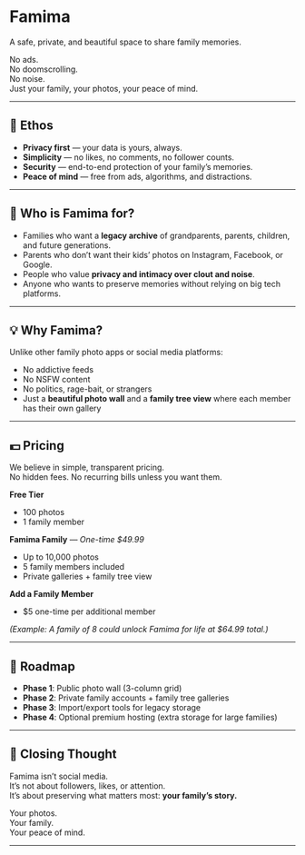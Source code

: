 # Famima

A safe, private, and beautiful space to share family memories.

No ads.  
No doomscrolling.  
No noise.  
Just your family, your photos, your peace of mind.

---

## 🌱 Ethos

- **Privacy first** — your data is yours, always.
- **Simplicity** — no likes, no comments, no follower counts.
- **Security** — end-to-end protection of your family’s memories.
- **Peace of mind** — free from ads, algorithms, and distractions.

---

## 🎯 Who is Famima for?

- Families who want a **legacy archive** of grandparents, parents, children, and future generations.
- Parents who don’t want their kids’ photos on Instagram, Facebook, or Google.
- People who value **privacy and intimacy over clout and noise**.
- Anyone who wants to preserve memories without relying on big tech platforms.

---

## 💡 Why Famima?

Unlike other family photo apps or social media platforms:

- No addictive feeds
- No NSFW content
- No politics, rage-bait, or strangers
- Just a **beautiful photo wall** and a **family tree view** where each member has their own gallery

---

## 💵 Pricing

We believe in simple, transparent pricing.  
No hidden fees. No recurring bills unless you want them.

**Free Tier**

- 100 photos
- 1 family member

**Famima Family** — _One-time $49.99_

- Up to 10,000 photos
- 5 family members included
- Private galleries + family tree view

**Add a Family Member**

- $5 one-time per additional member

_(Example: A family of 8 could unlock Famima for life at $64.99 total.)_

---

## 🚀 Roadmap

- **Phase 1**: Public photo wall (3-column grid)
- **Phase 2**: Private family accounts + family tree galleries
- **Phase 3**: Import/export tools for legacy storage
- **Phase 4**: Optional premium hosting (extra storage for large families)

---

## 🖤 Closing Thought

Famima isn’t social media.  
It’s not about followers, likes, or attention.  
It’s about preserving what matters most: **your family’s story.**

Your photos.  
Your family.  
Your peace of mind.

---
